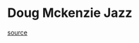 # Doug Mckenzie Jazz

[source]


[source]: https://drive.google.com/drive/folders/1wVVDpcov5VV6Govhn1-CT0BOifqoF-Od?usp=sharing